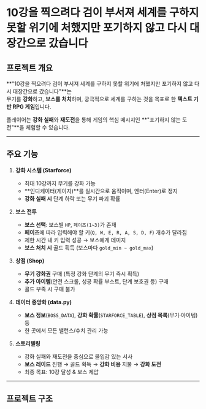 # 10강을 찍으려다 검이 부서져 세계를 구하지 못할 위기에 처했지만 포기하지 않고 다시 대장간으로 갔습니다

<!--![Project Banner](https://via.placeholder.com/800x200.png?text=Your+Project+Banner)-->

## 프로젝트 개요
**"10강을 찍으려다 검이 부서져 세계를 구하지 못할 위기에 처했지만 포기하지 않고 다시 대장간으로 갔습니다"**는  
무기를 **강화**하고, **보스를 처치**하며, 궁극적으로 세계를 구하는 것을 목표로 한 **텍스트 기반 RPG 게임**입니다.

플레이어는 **강화 실패**와 **재도전**을 통해 게임의 핵심 메시지인 **"포기하지 않는 도전"**을 체험할 수 있습니다.

---

## 주요 기능

1. **강화 시스템 (Starforce)**
   - 최대 10강까지 무기를 강화 가능
   - **인디케이터(게이지)**를 실시간으로 움직이며, 엔터(Enter)로 정지  
   - **강화 실패 시** 단계 하락 또는 무기 파괴 확률

2. **보스 전투**
   - **보스 선택**: 보스별 `HP`, `페이즈(1~3)`가 존재
   - **페이즈**에 따라 입력해야 할 키(`Q, W, E, R, A, S, D, F`) 개수가 달라짐
   - 제한 시간 내 키 입력 성공 → 보스에게 데미지
   - **보스 처치 시** 골드 획득 (보스마다 `gold_min ~ gold_max`)

3. **상점 (Shop)**
   - **무기 강화권** 구매 (특정 강화 단계의 무기 즉시 획득)
   - **추가 아이템**(안전 스크롤, 성공 확률 부스트, 단계 보호권 등) 구매
   - 골드 부족 시 구매 불가

4. **데이터 중앙화 (data.py)**
   - **보스 정보**(`BOSS_DATA`), **강화 확률**(`STARFORCE_TABLE`), **상점 목록**(무기·아이템) 등  
   - 한 곳에서 모든 밸런스/수치 관리 가능

5. **스토리텔링**
   - 강화 실패와 재도전을 중심으로 몰입감 있는 서사
   - **보스 레이드** 진행 → 골드 획득 → **강화 비용** 지불 → **강화 도전**  
   - 최종 목표: 10강 달성 & 보스 제압

---

## 프로젝트 구조

